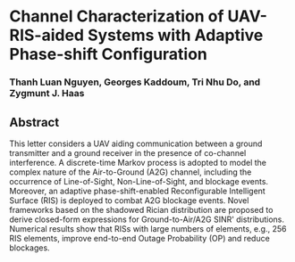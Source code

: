 # Channel Characterization of UAV-RIS-aided Systems with Adaptive Phase-shift Configuration
### Thanh Luan Nguyen, Georges Kaddoum, Tri Nhu Do, and Zygmunt J. Haas
## Abstract
This letter considers a UAV aiding communication between a ground transmitter and a ground receiver in the presence of co-channel interference. A discrete-time Markov process is adopted to model the complex nature of the Air-to-Ground (A2G) channel, including the occurrence of Line-of-Sight, Non-Line-of-Sight, and blockage events. Moreover, an adaptive phase-shift-enabled Reconfigurable Intelligent Surface (RIS) is deployed to combat A2G blockage events. Novel frameworks based on the shadowed Rician distribution are proposed to derive closed-form expressions for Ground-to-Air/A2G SINR' distributions. Numerical results show that RISs with large numbers of elements, e.g., 256 RIS elements, improve end-to-end Outage Probability (OP) and reduce blockages.
